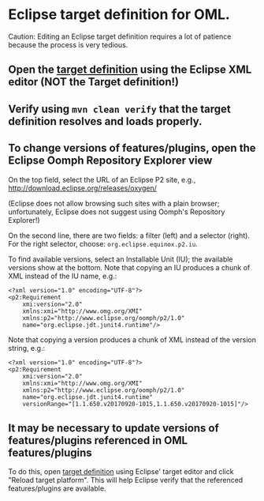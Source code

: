 # Eclipse target definition for OML.

Caution: Editing an Eclipse target definition requires a lot of patience because the process is very tedious.

## Open the [target definition](gov.nasa.jpl.imce.oml.target.target) using the Eclipse XML editor (NOT the Target definition!)

## Verify using `mvn clean verify` that the target definition resolves and loads properly.

## To change versions of features/plugins, open the Eclipse Oomph Repository Explorer view

On the top field, select the URL of an Eclipse P2 site, e.g., http://download.eclipse.org/releases/oxygen/

(Eclipse does not allow browsing such sites with a plain browser; unfortunately, Eclipse does not suggest using Oomph's Repository Explorer!)

On the second line, there are two fields: a filter (left) and a selector (right).
For the right selector, choose: `org.eclipse.equinox.p2.iu`.

To find available versions, select an Installable Unit (IU); the available versions show at the bottom.
Note that copying an IU produces a chunk of XML instead of the IU name, e.g.:

```
<?xml version="1.0" encoding="UTF-8"?>
<p2:Requirement
    xmi:version="2.0"
    xmlns:xmi="http://www.omg.org/XMI"
    xmlns:p2="http://www.eclipse.org/oomph/p2/1.0"
    name="org.eclipse.jdt.junit4.runtime"/>
```

Note that copying a version produces a chunk of XML instead of the version string, e.g.:

```
<?xml version="1.0" encoding="UTF-8"?>
<p2:Requirement
    xmi:version="2.0"
    xmlns:xmi="http://www.omg.org/XMI"
    xmlns:p2="http://www.eclipse.org/oomph/p2/1.0"
    name="org.eclipse.jdt.junit4.runtime"
    versionRange="[1.1.650.v20170920-1015,1.1.650.v20170920-1015]"/>
```

## It may be necessary to update versions of features/plugins referenced in OML features/plugins

To do this, open [target definition](gov.nasa.jpl.imce.oml.target.target) using Eclipse' target editor and click "Reload target platform".
This will help Eclipse verify that the referenced features/plugins are available.
